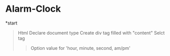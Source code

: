 # Alarm-Clock

*start
>Html
> Declare document type
> Create div tag filled with "content"
> Selct tag
>> Option value for 'hour, minute, second, am/pm'
>

